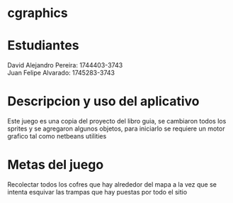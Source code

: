 # cgraphics
# Estudiantes
David Alejandro Pereira: 1744403-3743 <br>
Juan Felipe Alvarado: 1745283-3743

# Descripcion y uso del aplicativo
Este juego es una copia del proyecto del libro guia, se cambiaron todos los sprites y se agregaron algunos objetos, para iniciarlo se 
requiere un motor grafico tal como netbeans utilities

# Metas del juego
Recolectar todos los cofres que hay alrededor del mapa a la vez que se intenta esquivar las trampas
que hay puestas por todo el sitio

